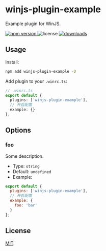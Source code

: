 # winjs-plugin-example

Example plugin for WinJS.

<p>
  <a href="https://npmjs.com/package/winjs-plugin-example">
   <img src="https://img.shields.io/npm/v/winjs-plugin-example?style=flat-square&colorA=564341&colorB=EDED91" alt="npm version" />
  </a>
  <img src="https://img.shields.io/badge/License-MIT-blue.svg?style=flat-square&colorA=564341&colorB=EDED91" alt="license" />
  <a href="https://npmcharts.com/compare/winjs-plugin-example?minimal=true"><img src="https://img.shields.io/npm/dm/winjs-plugin-example.svg?style=flat-square&colorA=564341&colorB=EDED91" alt="downloads" /></a>
</p>

## Usage

Install:

```bash
npm add winjs-plugin-example -D
```

Add plugin to your `.winrc.ts`:

```ts
// .winrc.ts
export default {
  plugins: ['winjs-plugin-example'],
  // 开启配置
  example: {}
};
```

## Options

### foo

Some description.

- Type: `string`
- Default: `undefined`
- Example:

```js
export default {
  plugins: ['winjs-plugin-example'],
  // 开启配置
  example: {
    foo: 'bar'
  }
};
```

## License

[MIT](./LICENSE).
